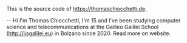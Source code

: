 This is the source code of https://thomaschiocchetti.de.

--
Hi I'm Thomas Chiocchetti, I'm 15 and I've been studying computer science and telecommunications at the Galileo Galilei School (http://iisgalilei.eu) in Bolzano since 2020. Read more on website.
